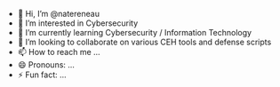 - 👋 Hi, I’m @natereneau
- 👀 I’m interested in Cybersecurity
- 🌱 I’m currently learning Cybersecurity / Information Technology
- 💞️ I’m looking to collaborate on various CEH tools and defense scripts
- 📫 How to reach me ...
- 😄 Pronouns: ...
- ⚡ Fun fact: ...

<!---
natereneau/natereneau is a ✨ special ✨ repository because its `README.md` (this file) appears on your GitHub profile.
You can click the Preview link to take a look at your changes.
--->
